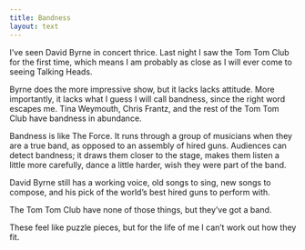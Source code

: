 ```yaml
---
title: Bandness
layout: text
---
```


I’ve seen David Byrne in concert thrice. Last night I saw the Tom Tom Club for the first time, which means I am probably as close as I will ever come to seeing Talking Heads.

Byrne does the more impressive show, but it lacks lacks attitude. More importantly, it lacks what I guess I will call bandness, since the right word escapes me. Tina Weymouth, Chris Frantz, and the rest of the Tom Tom Club have bandness in abundance.

Bandness is like The Force. It runs through a group of musicians when they are a true band, as opposed to an assembly of hired guns. Audiences can detect bandness; it draws them closer to the stage, makes them listen a little more carefully, dance a little harder, wish they were part of the band.

David Byrne still has a working voice, old songs to sing, new songs to compose, and his pick of the world’s best hired guns to perform with.

The Tom Tom Club have none of those things, but they’ve got a band.

These feel like puzzle pieces, but for the life of me I can’t work out how they fit.